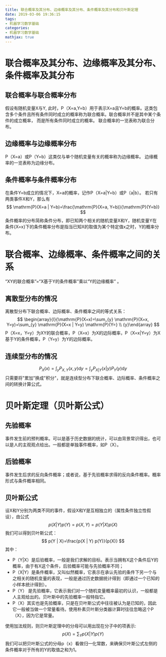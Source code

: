 ```yaml
---
title: 联合概率及其分布、边缘概率及其分布、条件概率及其分布和贝叶斯定理
date: 2019-03-06 19:36:15
tags:
- 机器学习数学基础
categories:
- 机器学习数学基础
mathjax: true
---
```


# 联合概率及其分布、边缘概率及其分布、条件概率及其分布
## 联合概率与联合概率分布
假设有随机变量X与Y, 此时，P（X=a,Y=b）用于表示X=a且Y=b的概率。这类包含多个条件且所有条件同时成立的概率称为联合概率。联合概率并不是其中某个条件的成立概率， 而是所有条件同时成立的概率。
联合概率的一览表称为联合分布。
## 边缘概率与边缘概率分布
P（X=a）或P（Y=b）这类仅与单个随机变量有关的概率称为边缘概率。
边缘概率的一览表称为边缘分布。
## 条件概率与条件概率分布
在条件Y=b成立的情况下，X=a的概率，记作P（X=a|Y=b）或P（a|b）。
若只有两类事件X和Y，那么有
$$
\mathrm{P}(X=a | Y=b)=\frac{\mathrm{P}(X=a, Y=b)}{\mathrm{P}(Y=b)}
$$
条件概率的分布简称条件分布，即已知两个相关的随机变量X和Y，随机变量Y在条件{X=x}下的条件概率分布是指当已知X的取值为某个特定值x之时，Y的概率分布。
# 联合概率、边缘概率、条件概率之间的关系
“XY的联合概率”=“X基于Y的条件概率”乘以“Y的边缘概率” 。
## 离散型分布的情况
离散型分布下联合概率、边际概率、条件概率之间的等式关系：
$$
\begin{array}{l}{\mathrm{P}(X=x)=\sum_{y} \mathrm{P}(X=x, Y=y)=\sum_{y} \mathrm{P}(X=x | Y=y) \mathrm{P}(Y=} \\ {y}\end{array}
$$
P（X=x，Y=y）为XY的联合概率，P（X=x）为X的边际概率，P（X=x|Y=y）为X基于Y的条件概率，P（Y=y）为Y的边际概率。
## 连续型分布的情况
$$
P_{X}(x)=\int_{y} P_{X, Y}(x, y) \mathrm{d} y=\int_{y} P_{X|Y}(x | y) P_{Y}(y) \mathrm{d} y
$$
只需要将"累加"换成"积分"，就是连续型分布下联合概率、边际概率、条件概率之间的转换计算公式。
# 贝叶斯定理（贝叶斯公式）
## 先验概率
事件发生前的预判概率。可以是基于历史数据的统计，可以由背景常识得出，也可以是人的主观观点给出。一般都是单独事件概率，如P（X）。
## 后验概率
事件发生后求的反向条件概率；或者说，基于先验概率求得的反向条件概率。概率形式与条件概率相同。

## 贝叶斯公式
设X和Y分别为两类不同的事件，假设X和Y是互相独立的（属性条件独立性假设），由公式
$$
p(X | Y) p(Y)=p(X, Y)=p(Y | X) p(X)
$$
我们可以得到贝叶斯公式：
$$
p(Y | X)=\frac{p(X | Y) p(Y)}{p(X)}
$$
其中：
* P（Y|X）是后验概率，一般是我们求解的目标。表示当拥有X这个条件后Y的概率，由于有X这个条件，后验概率可能与先验概率不同； 
* P（X|Y）是条件概率，又叫似然概率，它表示在承认先验的条件下另一个与之相关的随机变量的表现，一般是通过历史数据统计得到（即通过一个已知的小样本统计得到）。
* P（Y） 是先验概率，它表示我们对一个随机变量概率最初的认识，一般都是人主观给出的。贝叶斯中的先验概率一般特指它。
* P（X）其实也是先验概率，只是在贝叶斯公式中往往被认为是已知的，因此它一般被当做一个常量看待。使用朴素贝叶斯分类器计算时往往忽略这个P（X），因为它是常量。

使用加法规则，则贝叶斯定理中的分母可以用出现在分子中的项表示:
$$
p(X)=\sum_{Y} p(X | Y) p(Y)
$$
我们可以把贝叶斯公式的分母p（x）看做归一化常数，来确保贝叶斯公式左侧的条件概率对于所有的Y的取值之和为1。